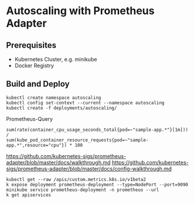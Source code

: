 # Autoscaling with Prometheus Adapter

## Prerequisites

* Kubernetes Cluster, e.g. minikube
* Docker Registry


## Build and Deploy

```
kubectl create namespace autoscaling
kubectl config set-context --current --namespace autoscaling
kubectl create -f deployments/autoscaling/
```
Prometheus-Query

```
sum(rate(container_cpu_usage_seconds_total{pod=~"sample-app.*"}[1m])) 
/ 
sum(kube_pod_container_resource_requests{pod=~"sample-app.*",resource="cpu"}) * 100
```
https://github.com/kubernetes-sigs/prometheus-adapter/blob/master/docs/walkthrough.md
https://github.com/kubernetes-sigs/prometheus-adapter/blob/master/docs/config-walkthrough.md

```
kubectl get --raw /apis/custom.metrics.k8s.io/v1beta2
k expose deployment prometheus-deployment --type=NodePort --port=9090
minikube service prometheus-deployment -n prometheus --url
k get apiservices
```
